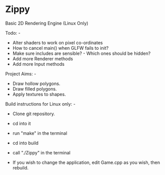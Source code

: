 # Zippy
Basic 2D Rendering Engine (Linux Only)

Todo: -
 - Alter shaders to work on pixel co-ordinates
 - How to cancel main() when GLFW fails to init?
 - Make sure includes are sensible? - Which ones should be hidden?
 - Add more Renderer methods
 - Add more Input methods

Project Aims: -
 - Draw hollow polygons.
 - Draw filled polygons.
 - Apply textures to shapes.

Build instructions for Linux only: - 
 - Clone git repository.
 - cd into it
 - run "make" in the terminal
 - cd into build
 - call "./Zippy" in the terminal

 - If you wish to change the application, edit Game.cpp as you wish, then rebuild.